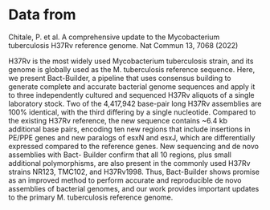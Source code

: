 # Data from
Chitale, P. et al. A comprehensive update to the Mycobacterium tuberculosis H37Rv reference genome. Nat Commun 13, 7068 (2022)

H37Rv is the most widely used Mycobacterium tuberculosis strain, and its genome is globally used as the M. tuberculosis reference sequence. Here, we present Bact-Builder, a pipeline that uses consensus building to generate complete and accurate bacterial genome sequences and apply it to three independently cultured and sequenced H37Rv aliquots of a single laboratory stock. Two of the 4,417,942 base-pair long H37Rv assemblies are 100% identical, with the third differing by a single nucleotide. Compared to the existing H37Rv reference, the new sequence contains ~6.4 kb additional base pairs, encoding ten new regions that include insertions in PE/PPE genes and new paralogs of esxN and esxJ, which are differentially expressed compared to the reference genes. New sequencing and de novo assemblies with Bact- Builder confirm that all 10 regions, plus small additional polymorphisms, are also present in the commonly used H37Rv strains NR123, TMC102, and H37Rv1998. Thus, Bact-Builder shows promise as an improved method to perform accurate and reproducible de novo assemblies of bacterial genomes, and our work provides important updates to the primary M. tuberculosis reference genome.

